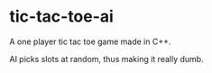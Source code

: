 # tic-tac-toe-ai
A one player tic tac toe game made in C++.

AI picks slots at random, thus making it really dumb.


